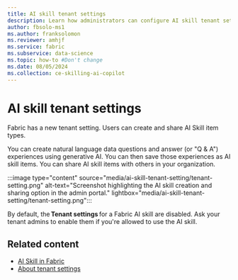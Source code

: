 ```yaml
---
title: AI skill tenant settings
description: Learn how administrators can configure AI skill tenant settings in Fabric.
author: fbsolo-ms1
ms.author: franksolomon
ms.reviewer: amhjf
ms.service: fabric
ms.subservice: data-science
ms.topic: how-to #Don't change
ms.date: 08/05/2024
ms.collection: ce-skilling-ai-copilot
---
```


# AI skill tenant settings

Fabric has a new tenant setting. Users can create and share AI Skill item types.

You can create natural language data questions and answer (or "Q & A") experiences using generative AI. You can then save those experiences as AI skill items. You can share AI skill items with others in your organization.

:::image type="content" source="media/ai-skill-tenant-setting/tenant-setting.png" alt-text="Screenshot highlighting the AI skill creation and sharing option in the admin portal." lightbox="media/ai-skill-tenant-setting/tenant-setting.png":::

By default, the **Tenant settings** for a Fabric AI skill are disabled. Ask your tenant admins to enable them if you're allowed to use the AI skill.

## Related content

- [AI Skill in Fabric](./concept-ai-skill.md)
- [About tenant settings](../admin/about-tenant-settings.md)
